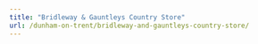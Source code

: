 ```yaml
---
title: "Bridleway & Gauntleys Country Store"
url: /dunham-on-trent/bridleway-and-gauntleys-country-store/
---
```

